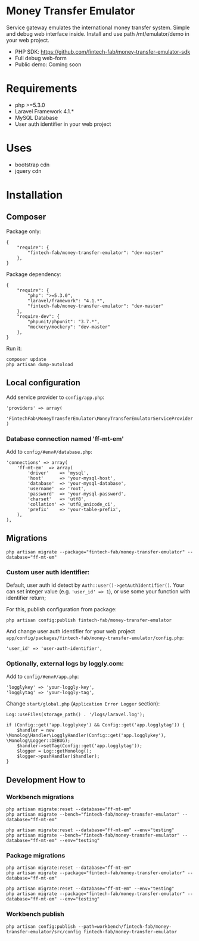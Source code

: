 Money Transfer Emulator
===============

Service gateway emulates the international money transfer system.
Simple and debug web interface inside.
Install and use path /mt/emulator/demo in your web project.

- PHP SDK: https://github.com/fintech-fab/money-transfer-emulator-sdk
- Full debug web-form
- Public demo: Coming soon



# Requirements

- php >=5.3.0
- Laravel Framework 4.1.*
- MySQL Database
- User auth identifier in your web project

# Uses

- bootstrap cdn
- jquery cdn

# Installation

## Composer

Package only:

    {
        "require": {
            "fintech-fab/money-transfer-emulator": "dev-master"
        },
    }

Package dependency:

    {
        "require": {
	        "php": ">=5.3.0",
	        "laravel/framework": "4.1.*",
            "fintech-fab/money-transfer-emulator": "dev-master"
        },
	    "require-dev": {
		    "phpunit/phpunit": "3.7.*",
		    "mockery/mockery": "dev-master"
	    },
    }

Run it:

	composer update
	php artisan dump-autoload

## Local configuration

Add service provider to `config/app.php`:

	'providers' => array(
		'FintechFab\MoneyTransferEmulator\MoneyTransferEmulatorServiceProvider'
	)

### Database connection named 'ff-mt-em'

Add to `config/#env#/database.php`:

	'connections' => array(
		'ff-mt-em'  => array(
			'driver'    => 'mysql',
			'host'      => 'your-mysql-host',
			'database'  => 'your-mysql-database',
			'username'  => 'root',
			'password'  => 'your-mysql-password',
			'charset'   => 'utf8',
			'collation' => 'utf8_unicode_ci',
			'prefix'    => 'your-table-prefix',
		),
	),

## Migrations

	php artisan migrate --package="fintech-fab/money-transfer-emulator" --database="ff-mt-em"

### Custom user auth identifier:

Default, user auth id detect by `Auth::user()->getAuthIdentifier()`.
Your can set integer value (e.g. `'user_id' => 1`), or use some your function with identifier return;

For this, publish configuration from package:

	php artisan config:publish fintech-fab/money-transfer-emulator

And change user auth identifier for your web project `app/config/packages/fintech-fab/money-transfer-emulator/config.php`:

	'user_id' => 'user-auth-identifier',

### Optionally, external logs by loggly.com:

Add to `config/#env#/app.php`:

	'logglykey' => 'your-loggly-key',
	'logglytag' => 'your-loggly-tag',

Change `start/global.php` (`Application Error Logger` section):

	Log::useFiles(storage_path() . '/logs/laravel.log');

	if (Config::get('app.logglykey') && Config::get('app.logglytag')) {
		$handler = new \Monolog\Handler\LogglyHandler(Config::get('app.logglykey'), \Monolog\Logger::DEBUG);
		$handler->setTag(Config::get('app.logglytag'));
		$logger = Log::getMonolog();
		$logger->pushHandler($handler);
	}


## Development How to

### Workbench migrations

	php artisan migrate:reset --database="ff-mt-em"
	php artisan migrate --bench="fintech-fab/money-transfer-emulator" --database="ff-mt-em"

	php artisan migrate:reset --database="ff-mt-em" --env="testing"
	php artisan migrate --bench="fintech-fab/money-transfer-emulator" --database="ff-mt-em" --env="testing"

### Package migrations

	php artisan migrate:reset --database="ff-mt-em"
	php artisan migrate --package="fintech-fab/money-transfer-emulator" --database="ff-mt-em"

	php artisan migrate:reset --database="ff-mt-em" --env="testing"
	php artisan migrate --package="fintech-fab/money-transfer-emulator" --database="ff-mt-em" --env="testing"

### Workbench publish

	php artisan config:publish --path=workbench/fintech-fab/money-transfer-emulator/src/config fintech-fab/money-transfer-emulator

